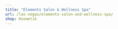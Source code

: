 ```yaml
---
title: "Elements Salon & Wellness Spa"
url: /las-vegas/elements-salon-und-wellness-spa/
shop: Kosmetik
---
```

